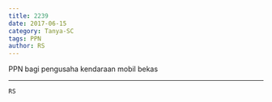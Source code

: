 ```yaml
---
title: 2239
date: 2017-06-15
category: Tanya-SC
tags: PPN
author: RS
---
```


PPN bagi pengusaha kendaraan mobil bekas

---



`RS`

